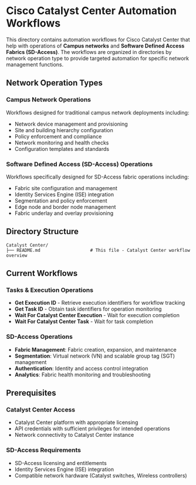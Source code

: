 # Cisco Catalyst Center Automation Workflows

This directory contains automation workflows for Cisco Catalyst Center that help with operations of **Campus networks** and **Software Defined Access Fabrics (SD-Access)**. The workflows are organized in directories by network operation type to provide targeted automation for specific network management functions.

## Network Operation Types

### Campus Network Operations

Workflows designed for traditional campus network deployments including:

- Network device management and provisioning
- Site and building hierarchy configuration
- Policy enforcement and compliance
- Network monitoring and health checks
- Configuration templates and standards

### Software Defined Access (SD-Access) Operations

Workflows specifically designed for SD-Access fabric operations including:

- Fabric site configuration and management
- Identity Services Engine (ISE) integration
- Segmentation and policy enforcement
- Edge node and border node management
- Fabric underlay and overlay provisioning

## Directory Structure

```text
Catalyst Center/
├── README.md                   # This file - Catalyst Center workflow overview

```

## Current Workflows

### Tasks & Execution Operations

- **Get Execution ID** - Retrieve execution identifiers for workflow tracking
- **Get Task ID** - Obtain task identifiers for operation monitoring
- **Wait For Catalyst Center Execution** - Wait for execution completion
- **Wait For Catalyst Center Task** - Wait for task completion

### SD-Access Operations

- **Fabric Management**: Fabric creation, expansion, and maintenance
- **Segmentation**: Virtual network (VN) and scalable group tag (SGT) management
- **Authentication**: Identity and access control integration
- **Analytics**: Fabric health monitoring and troubleshooting

## Prerequisites

### Catalyst Center Access

- Catalyst Center platform with appropriate licensing
- API credentials with sufficient privileges for intended operations
- Network connectivity to Catalyst Center instance

### SD-Access Requirements

- SD-Access licensing and entitlements
- Identity Services Engine (ISE) integration
- Compatible network hardware (Catalyst switches, Wireless controllers)
